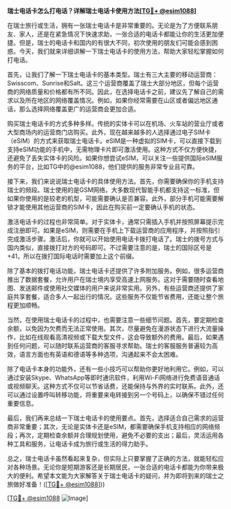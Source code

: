 **瑞士电话卡怎么打电话？详解瑞士电话卡使用方法[[TG💪+ @esim1088](https://t.me/s/esim1088)]**

在瑞士旅行或生活，拥有一张瑞士电话卡是非常重要的。无论是为了方便联系朋友、家人，还是在紧急情况下快速求助，一张合适的电话卡都能让你的生活更加便捷。但是，瑞士的电话卡和国内的有很大不同，初次使用的朋友们可能会感到困惑。今天，我们就来详细讲解一下瑞士电话卡的使用方法，帮助大家轻松掌握如何打电话。

首先，让我们了解一下瑞士电话卡的基本类型。瑞士有三大主要的移动运营商：Swisscom、Sunrise和Salt。这三个运营商覆盖了瑞士大部分地区，但每个运营商的网络质量和价格都有所不同。因此，在选择电话卡之前，建议先了解自己的需求以及所在地区的网络覆盖情况。例如，如果你经常需要在山区或者偏远地区通话，那么选择网络覆盖更广的运营商会更加合适。

购买瑞士电话卡的方式多种多样。传统的实体卡可以在机场、火车站的营业厅或者大型商场内的运营商门店购买。此外，现在越来越多的人选择通过电子SIM卡（eSIM）的方式来获取瑞士电话卡。eSIM是一种虚拟的SIM卡，可以直接下载到支持eSIM功能的手机中，无需物理卡片即可激活使用。这种方式不仅方便快捷，还避免了丢失实体卡的风险。如果你想尝试eSIM，可以关注一些提供国际eSIM服务的平台，比如TG中的@esim1088，他们提供的服务非常专业且可靠。

接下来，我们来说说瑞士电话卡的具体使用方法。首先，你需要确保你的手机支持瑞士的频段。瑞士使用的是GSM网络，大多数现代智能手机都支持这一标准，但如果你使用的是较老的机型，可能需要确认是否兼容。此外，部分手机可能需要解锁才能使用其他运营商的SIM卡，因此在购买前一定要确认手机的状态。

激活电话卡的过程也非常简单。对于实体卡，通常只需插入手机并按照屏幕提示完成注册即可。如果是eSIM，则需要在手机上下载运营商的应用程序，并按照指引完成激活步骤。激活后，你就可以开始使用电话卡拨打电话了。瑞士的拨号方式与国内类似，直接拨打对方的号码即可。不过需要注意的是，瑞士的国际区号是+41，所以在拨打国际电话时需要加上这个前缀。

除了基本的拨打电话功能，瑞士电话卡还提供了许多附加服务。例如，很多运营商推出了数据套餐，允许用户在瑞士境内享受高速上网服务。这对于需要随时查看地图、发送邮件或使用社交媒体的用户来说非常实用。另外，有些运营商还提供了家庭共享套餐，适合多人一起出行的情况。这些服务不仅能节省费用，还能让整个旅程更加顺畅。

当然，在使用瑞士电话卡的过程中，也需要注意一些细节问题。首先，要定期检查余额，以免因为欠费而无法正常使用。其次，尽量避免在漫游状态下进行大流量操作，比如在线观看高清视频或下载大型文件，这会导致额外的费用。最后，如果遇到任何问题，可以随时联系运营商的客服寻求帮助。瑞士的客服服务普遍较为高效，语言方面也有英语和德语等多种选项，沟通起来不会太困难。

除了电话卡本身的功能外，还有一些小技巧可以帮助你更好地利用它。例如，可以通过安装Skype、WhatsApp等即时通讯软件，利用Wi-Fi网络进行免费语音通话或视频聊天。这种方式不仅可以节省话费，还能保持与外界的实时联系。此外，还可以通过设置呼叫转移功能，将重要来电转接到另一个号码上，以确保不错过任何重要信息。

最后，我们再来总结一下瑞士电话卡的使用要点。首先，选择适合自己需求的运营商非常重要；其次，无论是实体卡还是eSIM，都需要确保手机支持相应的网络频段；再次，定期检查余额并合理规划使用，避免不必要的支出；最后，灵活运用各种工具和服务，让电话卡成为旅行或生活的得力助手。

总之，瑞士电话卡虽然看起来复杂，但实际上只要掌握了正确的方法，就能轻松应对各种场景。无论你是短期游客还是长期居民，一张合适的电话卡都能为你带来极大的便利。希望本文能为大家解答关于瑞士电话卡的疑问，并为即将到来的瑞士之旅做好准备！([[TG💪+ @esim1088](https://t.me/s/esim1088)]))

[[TG💪+ @esim1088](https://t.me/s/esim1088) ![Image](https://i.postimg.cc/4NQfJmqS/Snipaste-2025-05-13-00-14-12.png)]